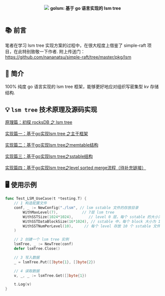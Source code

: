 <p align="center">
<img src="https://github.com/xiaoxuxiansheng/golsm/blob/main/img/golsm_page.png" />
<b>golsm: 基于 go 语言实现的 lsm tree</b>
<br/><br/>
</p>

## 📚 前言
笔者在学习 lsm tree 实现方案的过程中，在很大程度上借鉴了 simple-raft 项目，在此特别致敬一下作者.
附上传送门：https://github.com/nananatsu/simple-raft/tree/master/pkg/lsm

## 📖 简介
100% 纯度 go 语言实现的 lsm tree 框架，能够更好地应对组织写密集型 kv 存储结构.

## 💡 `lsm tree` 技术原理及源码实现
<a href="https://mp.weixin.qq.com/s?__biz=MzkxMjQzMjA0OQ==&mid=2247484182&idx=1&sn=6ec38965bc927bf72eee567342f6376a">原理篇：初探 rocksDB 之 lsm tree</a> <br/><br/>
<a href="https://mp.weixin.qq.com/s?__biz=MzkxMjQzMjA0OQ==&mid=2247484876&idx=1&sn=8514ad4dc0cc63bc5d193a194e81d7b6">实现篇一：基于go实现lsm tree 之主干框架</a> <br/><br/>
<a href="https://mp.weixin.qq.com/s?__biz=MzkxMjQzMjA0OQ==&mid=2247484901&idx=1&sn=4177bd9d50a7e4ce3dddf12dec949006">实现篇二：基于go实现lsm tree之memtable结构</a> <br/><br/>
<a href="https://mp.weixin.qq.com/s?__biz=MzkxMjQzMjA0OQ==&mid=2247484944&idx=1&sn=59cfa74943df0f3c5d597656b7c0b4e9">实现篇三：基于go实现lsm tree之sstable结构</a> <br/><br/>
<a href="">实现篇四：基于go实现lsm tree之level sorted merge流程（待补充链接）</a>

## 🖥 使用示例
```go
func Test_LSM_UseCase(t *testing.T) {
	// 1 构造配置文件
	conf, _ := NewConfig("./lsm", // lsm sstable 文件的存放目录
		WithMaxLevel(7),           // 7层 lsm tree
		WithSSTSize(1024*1024),       // level 0 层，每个 sstable 的大小为 1M
		WithSSTDataBlockSize(16*1024), // sstable 中，每个 block 大小为 16KB
		WithSSTNumPerLevel(10),     // 每个 level 存放 10 个 sstable 文件
	)

	// 2 创建一个 lsm tree 实例
	lsmTree, _ := NewTree(conf)
	defer lsmTree.Close()

	// 3 写入数据
	_ = lsmTree.Put([]byte{1}, []byte{2})

	// 4 读取数据
	v, _, _ := lsmTree.Get([]byte{1})

	t.Log(v)
}
```
